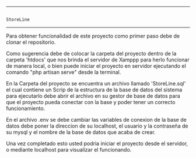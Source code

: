 **********************************************************************************************************************************************************************
                                                                     StoreLine
**********************************************************************************************************************************************************************

Para obtener funcionalidad de este proyecto como primer paso debe de clonar el repositorio.

Como sugerencia debe de colocar la carpeta del proyecto dentro de la carpeta 'htdocs' que nos brinda el servidor de Xamppp para herlo funcionar de manera local, o 
bien puede iniciar el proyecto en servidor ejecutando el comando "php artisan serve" desde la terminal.

En la Carpeta del proyecto se encuentra un archivo llamado 'StoreLine.sql' el cual contiene un Scrip de la estructura de la base de datos del sistema
para ejecutarlo debe abrir el archivo en su gestor de base de datos para que el proyecto pueda conectar con la base y poder tener un correcto funcionamiento.

En el archivo .env se debe cambiar las variables de conexion de la base de datos debe poner la direccion de su localhost, el usuario y la contraseña de su mysql y el nombre de la base de datos que acaba de crear. 

Una vez completado esto usted podria iniciar el proyecto desde el servidor, o mediante localhost para visualizar el funcionando. 


